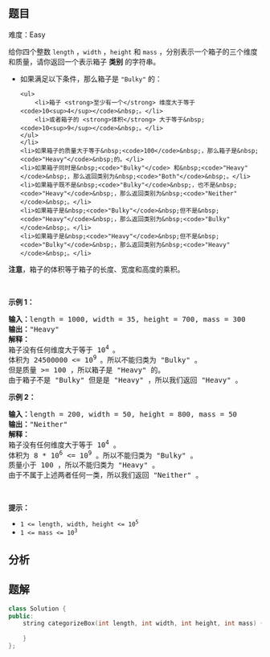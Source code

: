 
## 题目
难度：Easy
<p>给你四个整数&nbsp;<code>length</code>&nbsp;，<code>width</code>&nbsp;，<code>height</code>&nbsp;和&nbsp;<code>mass</code>&nbsp;，分别表示一个箱子的三个维度和质量，请你返回一个表示箱子 <strong>类别</strong> 的字符串。</p>

<ul>
	<li>如果满足以下条件，那么箱子是&nbsp;<code>"Bulky"</code>&nbsp;的：

	<ul>
		<li>箱子 <strong>至少有一个</strong> 维度大于等于 <code>10<sup>4</sup></code>&nbsp;。</li>
		<li>或者箱子的 <strong>体积</strong> 大于等于&nbsp;<code>10<sup>9</sup></code>&nbsp;。</li>
	</ul>
	</li>
	<li>如果箱子的质量大于等于&nbsp;<code>100</code>&nbsp;，那么箱子是&nbsp;<code>"Heavy"</code>&nbsp;的。</li>
	<li>如果箱子同时是&nbsp;<code>"Bulky"</code> 和&nbsp;<code>"Heavy"</code>&nbsp;，那么返回类别为&nbsp;<code>"Both"</code>&nbsp;。</li>
	<li>如果箱子既不是&nbsp;<code>"Bulky"</code>&nbsp;，也不是&nbsp;<code>"Heavy"</code>&nbsp;，那么返回类别为&nbsp;<code>"Neither"</code>&nbsp;。</li>
	<li>如果箱子是&nbsp;<code>"Bulky"</code>&nbsp;但不是&nbsp;<code>"Heavy"</code>&nbsp;，那么返回类别为&nbsp;<code>"Bulky"</code>&nbsp;。</li>
	<li>如果箱子是&nbsp;<code>"Heavy"</code>&nbsp;但不是&nbsp;<code>"Bulky"</code>&nbsp;，那么返回类别为&nbsp;<code>"Heavy"</code>&nbsp;。</li>
</ul>

<p><strong>注意</strong>，箱子的体积等于箱子的长度、宽度和高度的乘积。</p>

<p>&nbsp;</p>

<p><strong>示例 1：</strong></p>

<pre>
<b>输入：</b>length = 1000, width = 35, height = 700, mass = 300
<b>输出：</b>"Heavy"
<b>解释：</b>
箱子没有任何维度大于等于 10<sup>4 </sup>。
体积为 24500000 &lt;= 10<sup>9 </sup>。所以不能归类为 "Bulky" 。
但是质量 &gt;= 100 ，所以箱子是 "Heavy" 的。
由于箱子不是 "Bulky" 但是是 "Heavy" ，所以我们返回 "Heavy" 。</pre>

<p><strong>示例 2：</strong></p>

<pre>
<b>输入：</b>length = 200, width = 50, height = 800, mass = 50
<b>输出：</b>"Neither"
<b>解释：</b>
箱子没有任何维度大于等于 10<sup>4</sup>&nbsp;。
体积为 8 * 10<sup>6</sup> &lt;= 10<sup>9</sup>&nbsp;。所以不能归类为 "Bulky" 。
质量小于 100 ，所以不能归类为 "Heavy" 。
由于不属于上述两者任何一类，所以我们返回 "Neither" 。</pre>

<p>&nbsp;</p>

<p><strong>提示：</strong></p>

<ul>
	<li><code>1 &lt;= length, width, height &lt;= 10<sup>5</sup></code></li>
	<li><code>1 &lt;= mass &lt;= 10<sup>3</sup></code></li>
</ul>

## 分析

## 题解
```cpp
class Solution {
public:
    string categorizeBox(int length, int width, int height, int mass) {
        
    }
};
```